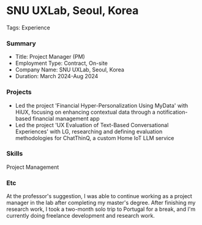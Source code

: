 # SNU UXLab, Seoul, Korea

Tags: Experience

### Summary

- Title: Project Manager (PM)
- Employment Type: Contract, On-site
- Company Name: SNU UXLab, Seoul, Korea
- Duration: March 2024-Aug 2024

### Projects

- Led the project 'Financial Hyper-Personalization Using MyData' with HiUX, focusing on enhancing contextual data through a notification-based financial management app
- Led the project 'UX Evaluation of Text-Based Conversational Experiences' with LG, researching and defining evaluation methodologies for ChatThinQ, a custom Home IoT LLM service

### Skills

Project Management

### Etc

At the professor's suggestion, I was able to continue working as a project manager in the lab after completing my master's degree. After finishing my research work, I took a two-month solo trip to Portugal for a break, and I'm currently doing freelance development and research work.